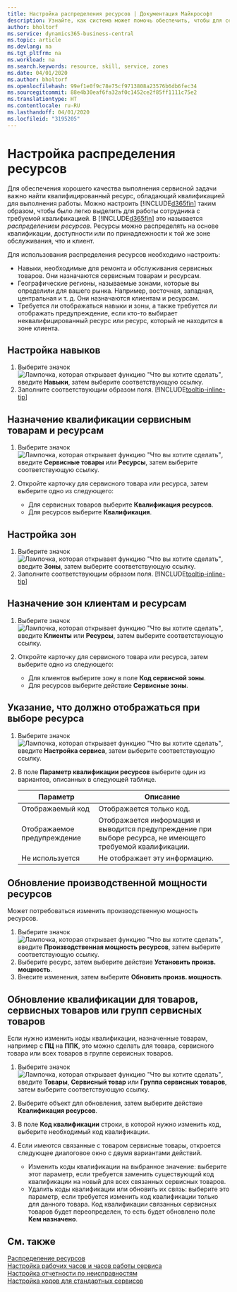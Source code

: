```yaml
---
title: Настройка распределения ресурсов | Документация Майкрософт
description: Узнайте, как система может помочь обеспечить, чтобы для сервисных работ назначались сотрудники с необходимыми навыками.
author: bholtorf
ms.service: dynamics365-business-central
ms.topic: article
ms.devlang: na
ms.tgt_pltfrm: na
ms.workload: na
ms.search.keywords: resource, skill, service, zones
ms.date: 04/01/2020
ms.author: bholtorf
ms.openlocfilehash: 99ef1e0f9c78e75cf9713808a23576b6db6fec34
ms.sourcegitcommit: 88e4b30eaf6fa32af0c1452ce2f85ff1111c75e2
ms.translationtype: HT
ms.contentlocale: ru-RU
ms.lasthandoff: 04/01/2020
ms.locfileid: "3195205"
---
```

# <a name="set-up-resource-allocation"></a>Настройка распределения ресурсов
Для обеспечения хорошего качества выполнения сервисной задачи важно найти квалифицированный ресурс, обладающий квалификацией для выполнения работы. Можно настроить [!INCLUDE[d365fin](includes/d365fin_md.md)] таким образом, чтобы было легко выделить для работы сотрудника с требуемой квалификацией. В [!INCLUDE[d365fin](includes/d365fin_md.md)] это называется _распределением ресурсов_. Ресурсы можно распределять на основе квалификации, доступности или по принадлежности к той же зоне обслуживания, что и клиент. 

Для использования распределения ресурсов необходимо настроить:  
  
* Навыки, необходимые для ремонта и обслуживания сервисных товаров. Они назначаются сервисным товарам и ресурсам.  
* Географические регионы, называемые зонами, которые вы определили для вашего рынка. Например, восточная, западная, центральная и т. д. Они назначаются клиентам и ресурсам.  
* Требуется ли отображаться навыки и зоны, а также требуется ли отображать предупреждение, если кто-то выбирает неквалифицированный ресурс или ресурс, который не находится в зоне клиента.  

## <a name="to-set-up-skills"></a>Настройка навыков
1. Выберите значок ![Лампочка, которая открывает функцию "Что вы хотите сделать"](media/ui-search/search_small.png "Что вы хотите сделать"), введите **Навыки**, затем выберите соответствующую ссылку.  
2. Заполните соответствующим образом поля. [!INCLUDE[tooltip-inline-tip](includes/tooltip-inline-tip_md.md)]  

## <a name="to-assign-skills-to-service-items-and-resources"></a>Назначение квалификации сервисным товарам и ресурсам
1. Выберите значок ![Лампочка, которая открывает функцию "Что вы хотите сделать"](media/ui-search/search_small.png "Что вы хотите сделать"), введите **Сервисные товары** или **Ресурсы**, затем выберите соответствующую ссылку.  
2. Откройте карточку для сервисного товара или ресурса, затем выберите одно из следующего:  
  
    * Для сервисных товаров выберите **Квалификация ресурсов**.  
    * Для ресурсов выберите **Квалификация**.  

## <a name="to-set-up-zones"></a>Настройка зон
1. Выберите значок ![Лампочка, которая открывает функцию "Что вы хотите сделать"](media/ui-search/search_small.png "Что вы хотите сделать"), введите **Зоны**, затем выберите соответствующую ссылку.  
2. Заполните соответствующим образом поля. [!INCLUDE[tooltip-inline-tip](includes/tooltip-inline-tip_md.md)]  

## <a name="to-assign-zones-to-customers-and-resources"></a>Назначение зон клиентам и ресурсам 
1. Выберите значок ![Лампочка, которая открывает функцию "Что вы хотите сделать"](media/ui-search/search_small.png "Что вы хотите сделать"), введите **Клиенты** или **Ресурсы**, затем выберите соответствующую ссылку.  
2. Откройте карточку для сервисного товара или ресурса, затем выберите одно из следующего:  
  
    * Для клиентов выберите зону в поле **Код сервисной зоны**.  
    * Для ресурсов выберите действие **Сервисные зоны**.  

## <a name="to-specify-what-to-show-when-a-resource-is-chosen"></a>Указание, что должно отображаться при выборе ресурса
1. Выберите значок ![Лампочка, которая открывает функцию "Что вы хотите сделать"](media/ui-search/search_small.png "Что вы хотите сделать"), введите **Настройка сервиса**, затем выберите соответствующую ссылку. 
2. В поле **Параметр квалификации ресурсов** выберите один из вариантов, описанных в следующей таблице.  
  
    |**Параметр**|**Описание**|  
    |------------|-------------|  
    |Отображаемый код | Отображается только код.|  
    |Отображаемое предупреждение | Отображается информация и выводится предупреждение при выборе ресурса, не имеющего требуемой квалификации.|  
    |Не используется | Не отображает эту информацию.|  

## <a name="to-update-resource-capacity"></a>Обновление производственной мощности ресурсов  
Может потребоваться изменить производственную мощность ресурсов.  
  
1. Выберите значок ![Лампочка, которая открывает функцию "Что вы хотите сделать"](media/ui-search/search_small.png "Что вы хотите сделать"), введите **Производственная мощность ресурсов**, затем выберите соответствующую ссылку.  
2. Выберите ресурс, затем выберите действие **Установить произв. мощность**.  
3. Внесите изменения, затем выберите **Обновить произв. мощность**.  

## <a name="to-update-skills-for-items-service-items-or-service-item-groups"></a>Обновление квалификации для товаров, сервисных товаров или групп сервисных товаров
Если нужно изменить коды квалификации, назначенные товарам, например с **ПЦ** на **ППК**, это можно сделать для товара, сервисного товара или всех товаров в группе сервисных товаров.  
  
1. Выберите значок ![Лампочка, которая открывает функцию "Что вы хотите сделать"](media/ui-search/search_small.png "Что вы хотите сделать"), введите **Товары**, **Сервисный товар** или **Группа сервисных товаров**, затем выберите соответствующую ссылку.  
2. Выберите объект для обновления, затем выберите действие **Квалификация ресурсов**.  
3. В поле **Код квалификации** строки, в которой нужно изменить код, выберите необходимый код квалификации.  
4.  Если имеются связанные с товаром сервисные товары, откроется следующее диалоговое окно с двумя вариантами действий.  
  
    * Изменить коды квалификации на выбранное значение: выберите этот параметр, если требуется заменить существующий код квалификации на новый для всех связанных сервисных товаров.  
    * Удалить коды квалификации или обновить их связь: выберите это параметр, если требуется изменить код квалификации только для данного товара. Код квалификации связанных сервисных товаров будет переопределен, то есть будет обновлено поле **Кем назначено**.  
  
## <a name="see-also"></a>См. также
[Распределение ресурсов](service-how-to-allocate-resources.md)  
[Настройка рабочих часов и часов работы сервиса](service-how-setup-work-service-hours.md)  
[Настройка отчетности по неисправностям](service-how-setup-fault-reporting.md)  
[Настройка кодов для стандартных сервисов](service-how-setup-service-coding.md)  
 

